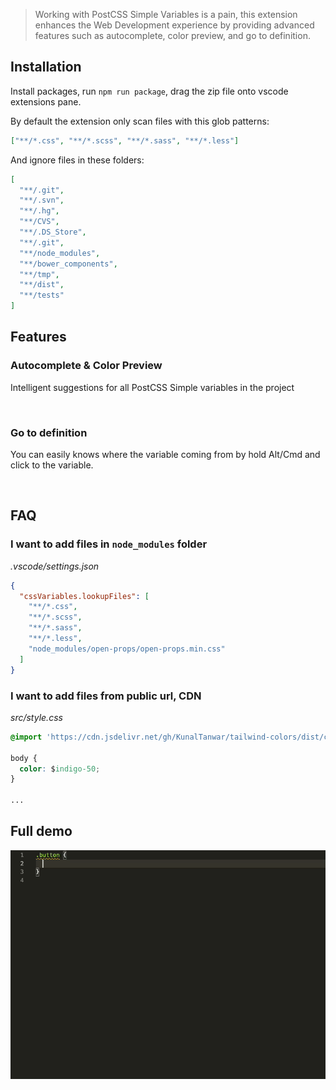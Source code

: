 > Working with PostCSS Simple Variables is a pain, this extension enhances the Web Development experience by providing advanced features such as autocomplete, color preview, and go to definition.

## Installation

Install packages, run `npm run package`, drag the zip file onto vscode extensions pane.

By default the extension only scan files with this glob patterns:

```json
["**/*.css", "**/*.scss", "**/*.sass", "**/*.less"]
```

And ignore files in these folders:

```json
[
  "**/.git",
  "**/.svn",
  "**/.hg",
  "**/CVS",
  "**/.DS_Store",
  "**/.git",
  "**/node_modules",
  "**/bower_components",
  "**/tmp",
  "**/dist",
  "**/tests"
]
```

## Features

### Autocomplete & Color Preview

Intelligent suggestions for all PostCSS Simple variables in the project

<img src="https://github.com/vunguyentuan/vscode-css-variables/raw/master/demo/color_autocomplete.png" alt="" />

### Go to definition

You can easily knows where the variable coming from by hold Alt/Cmd and click to the variable.

<img src="https://github.com/vunguyentuan/vscode-css-variables/raw/master/demo/goto-definition-trim.gif" alt="" />

## FAQ

### I want to add files in `node_modules` folder

_.vscode/settings.json_

```json
{
  "cssVariables.lookupFiles": [
    "**/*.css",
    "**/*.scss",
    "**/*.sass",
    "**/*.less",
    "node_modules/open-props/open-props.min.css"
  ]
}
```

### I want to add files from public url, CDN

_src/style.css_

```css
@import 'https://cdn.jsdelivr.net/gh/KunalTanwar/tailwind-colors/dist/css/colors.min.css';

body {
  color: $indigo-50;
}

...
```

## Full demo

![Demo](https://github.com/renrizzolo/vscode-postcss-simple-vars/raw/convert-to-simple-variables/demo/demo-postcss-simple-vars.gif)
